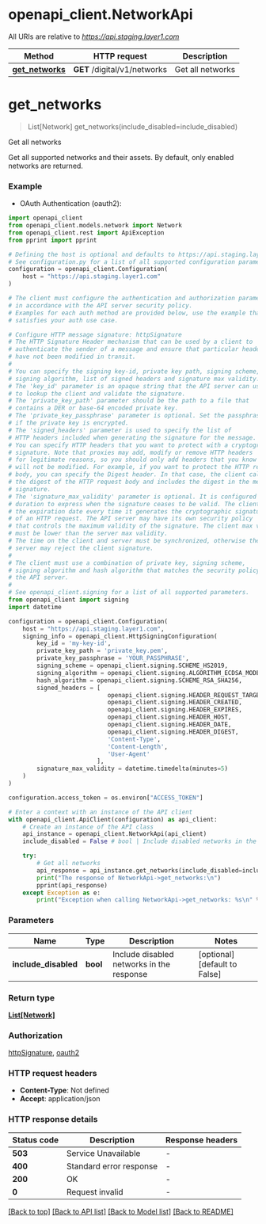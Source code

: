 # openapi_client.NetworkApi

All URIs are relative to *https://api.staging.layer1.com*

Method | HTTP request | Description
------------- | ------------- | -------------
[**get_networks**](NetworkApi.md#get_networks) | **GET** /digital/v1/networks | Get all networks


# **get_networks**
> List[Network] get_networks(include_disabled=include_disabled)

Get all networks

Get all supported networks and their assets. By default, only enabled networks are returned.

### Example

* OAuth Authentication (oauth2):

```python
import openapi_client
from openapi_client.models.network import Network
from openapi_client.rest import ApiException
from pprint import pprint

# Defining the host is optional and defaults to https://api.staging.layer1.com
# See configuration.py for a list of all supported configuration parameters.
configuration = openapi_client.Configuration(
    host = "https://api.staging.layer1.com"
)

# The client must configure the authentication and authorization parameters
# in accordance with the API server security policy.
# Examples for each auth method are provided below, use the example that
# satisfies your auth use case.

# Configure HTTP message signature: httpSignature
# The HTTP Signature Header mechanism that can be used by a client to
# authenticate the sender of a message and ensure that particular headers
# have not been modified in transit.
#
# You can specify the signing key-id, private key path, signing scheme,
# signing algorithm, list of signed headers and signature max validity.
# The 'key_id' parameter is an opaque string that the API server can use
# to lookup the client and validate the signature.
# The 'private_key_path' parameter should be the path to a file that
# contains a DER or base-64 encoded private key.
# The 'private_key_passphrase' parameter is optional. Set the passphrase
# if the private key is encrypted.
# The 'signed_headers' parameter is used to specify the list of
# HTTP headers included when generating the signature for the message.
# You can specify HTTP headers that you want to protect with a cryptographic
# signature. Note that proxies may add, modify or remove HTTP headers
# for legitimate reasons, so you should only add headers that you know
# will not be modified. For example, if you want to protect the HTTP request
# body, you can specify the Digest header. In that case, the client calculates
# the digest of the HTTP request body and includes the digest in the message
# signature.
# The 'signature_max_validity' parameter is optional. It is configured as a
# duration to express when the signature ceases to be valid. The client calculates
# the expiration date every time it generates the cryptographic signature
# of an HTTP request. The API server may have its own security policy
# that controls the maximum validity of the signature. The client max validity
# must be lower than the server max validity.
# The time on the client and server must be synchronized, otherwise the
# server may reject the client signature.
#
# The client must use a combination of private key, signing scheme,
# signing algorithm and hash algorithm that matches the security policy of
# the API server.
#
# See openapi_client.signing for a list of all supported parameters.
from openapi_client import signing
import datetime

configuration = openapi_client.Configuration(
    host = "https://api.staging.layer1.com",
    signing_info = openapi_client.HttpSigningConfiguration(
        key_id = 'my-key-id',
        private_key_path = 'private_key.pem',
        private_key_passphrase = 'YOUR_PASSPHRASE',
        signing_scheme = openapi_client.signing.SCHEME_HS2019,
        signing_algorithm = openapi_client.signing.ALGORITHM_ECDSA_MODE_FIPS_186_3,
        hash_algorithm = openapi_client.signing.SCHEME_RSA_SHA256,
        signed_headers = [
                            openapi_client.signing.HEADER_REQUEST_TARGET,
                            openapi_client.signing.HEADER_CREATED,
                            openapi_client.signing.HEADER_EXPIRES,
                            openapi_client.signing.HEADER_HOST,
                            openapi_client.signing.HEADER_DATE,
                            openapi_client.signing.HEADER_DIGEST,
                            'Content-Type',
                            'Content-Length',
                            'User-Agent'
                         ],
        signature_max_validity = datetime.timedelta(minutes=5)
    )
)

configuration.access_token = os.environ["ACCESS_TOKEN"]

# Enter a context with an instance of the API client
with openapi_client.ApiClient(configuration) as api_client:
    # Create an instance of the API class
    api_instance = openapi_client.NetworkApi(api_client)
    include_disabled = False # bool | Include disabled networks in the response (optional) (default to False)

    try:
        # Get all networks
        api_response = api_instance.get_networks(include_disabled=include_disabled)
        print("The response of NetworkApi->get_networks:\n")
        pprint(api_response)
    except Exception as e:
        print("Exception when calling NetworkApi->get_networks: %s\n" % e)
```



### Parameters


Name | Type | Description  | Notes
------------- | ------------- | ------------- | -------------
 **include_disabled** | **bool**| Include disabled networks in the response | [optional] [default to False]

### Return type

[**List[Network]**](Network.md)

### Authorization

[httpSignature](../README.md#httpSignature), [oauth2](../README.md#oauth2)

### HTTP request headers

 - **Content-Type**: Not defined
 - **Accept**: application/json

### HTTP response details

| Status code | Description | Response headers |
|-------------|-------------|------------------|
**503** | Service Unavailable |  -  |
**400** | Standard error response |  -  |
**200** | OK |  -  |
**0** | Request invalid |  -  |

[[Back to top]](#) [[Back to API list]](../README.md#documentation-for-api-endpoints) [[Back to Model list]](../README.md#documentation-for-models) [[Back to README]](../README.md)

